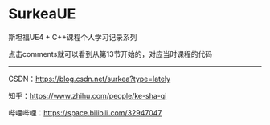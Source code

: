 # SurkeaUE

斯坦福UE4 + C++课程个人学习记录系列

点击comments就可以看到从第13节开始的，对应当时课程的代码

--------------------------------------------------------

CSDN：https://blog.csdn.net/surkea?type=lately

知乎：https://www.zhihu.com/people/ke-sha-qi

哔哩哔哩：https://space.bilibili.com/32947047
